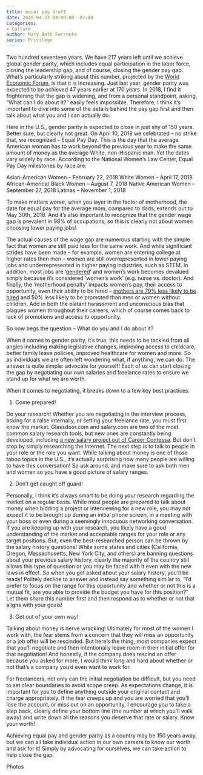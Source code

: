 ```yaml
---
title: equal pay draft
date: 2018-04-23 04:00:00 -07:00
categories:
- Culture
author: Mary Beth Ferrante
series: Privilege
---
```


Two hundred seventeen years. We have 217 years left until we achieve global gender parity, which includes equal participation in the labor force, closing the leadership gap, and of course, closing the gender pay gap.  What’s particularly striking about this number, projected by the [World Economic Forum](https://www.weforum.org/reports/the-global-gender-gap-report-2017), is that it is increasing.  Just last year, gender parity was expected to be achieved 47 years earlier at 170 years.  In 2018, I find it frightening that the gap is widening, and from a personal standpoint, asking, “What can I do about it?” easily feels impossible.  Therefore, I think it’s important to dive into some of the details behind the pay gap first and then talk about what you and I can actually do. 

Here in the U.S., gender parity is expected to close in just shy of 150 years.  Better sure, but clearly not great.  On April 10, 2018 we celebrated – no strike that, we recognized – Equal Pay Day.  This is the day that the average American woman has to work beyond the previous year to make the same amount of money as the average White, non-Hispanic man. Yet the dates vary widely by race. According to the National Women’s Law Center, Equal Pay Day milestones by race are:

Asian-American Women – February 22, 2018
White Women – April 17, 2018
African-America/ Black Women – August 7, 2018
Native American Women – September 27, 2018
Latinas – November 1, 2018

To make matters worse, when you layer in the factor of motherhood, the date for equal pay for the average mom, compared to dads, extends out to May 30th, 2018.  And it’s also important to recognize that the gender wage gap is prevalent in 98% of occupations, so this is clearly not about women choosing lower paying jobs!  

The actual causes of the wage gap are numerous starting with the simple fact that women are still paid less for the same work.  And while significant strides have been made – for example, women are entering college at higher rates then men – women are still overrepresented in lower paying jobs and underrepresented in higher paying industries, such as STEM.  In addition, most jobs are ‘[gendered](https://fairygodboss.com/articles/gender-stereotypes-don-t-just-hurt-women-men-lose-too)’ and women’s work becomes devalued simply because it’s considered ‘women’s work’ (e.g. nurse vs. doctor).  And finally, the ‘motherhood penalty’ impacts women’s pay, their access to opportunity, even their ability to be hired – [mothers are 79% less likely to be hired](http://www.kauffman.org/~/media/kauffman_org/research%20reports%20and%20covers/2016/labor_after_labor_may3b.pdf) and 50% less likely to be promoted than men or women without children. Add in both the blatant harassment and unconscious bias that plagues women throughout their careers, which of course comes back to lack of promotions and access to opportunity.

So now begs the question – What do you and I do about it?  

When it comes to gender parity, it’s true, this needs to be tackled from all angles including making legislative changes, improving access to childcare, better family leave policies, improved healthcare for women and more.  So as individuals we are often left wondering what, if anything, we can do.  The answer is quite simple: advocate for yourself!   Each of us can start closing the gap by negotiating our own salaries and freelance rates to ensure we stand up for what we are worth.   

When it comes to negotiating, it breaks down to a few key best practices.

1. Come prepared!

Do your research!  Whether you are negotiating in the interview process, asking for a raise internally, or setting your freelance rate, you must first know the market. Glassdoor.com and salary.com are two of the most common salary research tools, but new ones are constantly being developed, including [a new salary project out of Career Contessa](https://www.careercontessa.com/resources/salary-project/).  But don’t stop by simply researching the Internet. The next step is to talk to people in your role or the role you want.  While talking about money is one of those taboo topics in the U.S., it’s actually surprising how many people are willing to have this conversation!  So ask around, and make sure to ask both men and women so you have a good picture of salary ranges.

2. Don’t get caught off guard!

Personally, I think it’s always smart to be doing your research regarding the market on a regular basis.  While most people are prepared to talk about money when bidding a project or interviewing for a new role, you may not expect it to be brought up during an initial phone screen, in a meeting with your boss or even during a seemingly innocuous networking conversation.  If you are keeping up with your research, you likely have a good understanding of the market and acceptable ranges for your role or any target positions.  But, even the best-researched person can be thrown by the salary history questions!  While some states and cities (California, Oregon, Massachusetts, New York City, and others) are banning questions about your previous salary history, clearly the majority of the country still allows this type of question or you may be faced with it even with the new laws in effect.  So when you get asked about your salary history, you’ll be ready!  Politely decline to answer and instead say something similar to, “I’d prefer to focus on the range for this opportunity and whether or not this is a mutual fit, are you able to provide the budget you have for this position?”  Let them share this number first and then respond as to whether or not that aligns with your goals!

3. Get out of your own way!

Talking about money is nerve wracking!  Ultimately for most of the women I work with, the fear stems from a concern that they will miss an opportunity or a job offer will be rescinded.  But here’s the thing, most companies expect that you’ll negotiate and then intentionally leave room in their initial offer for that negotiation!  And honestly, if the company does rescind an offer because you asked for more, I would think long and hard about whether or not that’s a company you’d even want to work for.   

For freelancers, not only can the initial negotiation be difficult, but you need to set clear boundaries to avoid scope creep.  As expectations change, it is important for you to define anything outside your original contact and charge appropriately.  If the fear creeps up and you are worried that you’ll lose the account, or miss out on an opportunity, I encourage you to take a step back, clearly define your bottom line (the number at which you’ll walk away) and write down all the reasons you deserve that rate or salary.  Know your worth!

Achieving equal pay and gender parity as a country may be 150 years away, but we can all take individual action in our own careers to know our worth and ask for it!  Simply by advocating for ourselves, we can take action to help close the gap.

Photos